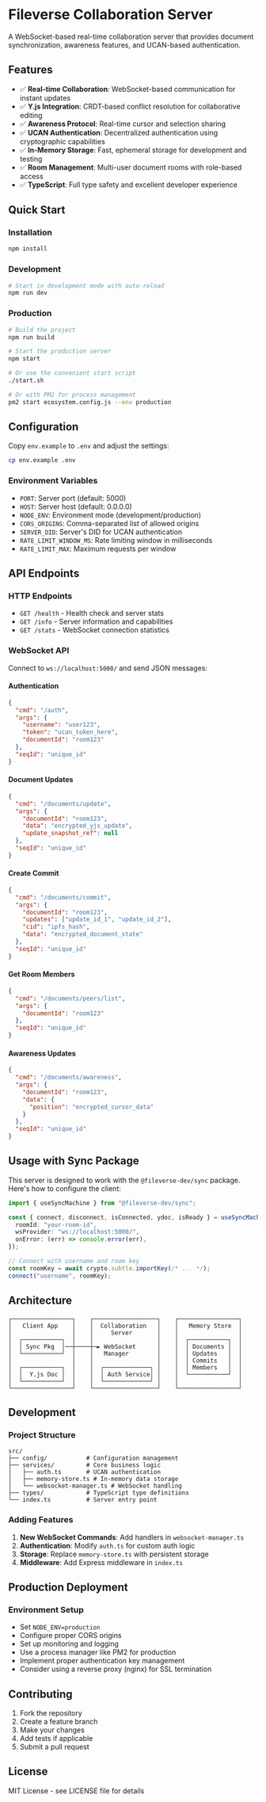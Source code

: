 # Fileverse Collaboration Server

A WebSocket-based real-time collaboration server that provides document synchronization, awareness features, and UCAN-based authentication.

## Features

- ✅ **Real-time Collaboration**: WebSocket-based communication for instant updates
- ✅ **Y.js Integration**: CRDT-based conflict resolution for collaborative editing
- ✅ **Awareness Protocol**: Real-time cursor and selection sharing
- ✅ **UCAN Authentication**: Decentralized authentication using cryptographic capabilities
- ✅ **In-Memory Storage**: Fast, ephemeral storage for development and testing
- ✅ **Room Management**: Multi-user document rooms with role-based access
- ✅ **TypeScript**: Full type safety and excellent developer experience

## Quick Start

### Installation

```bash
npm install
```

### Development

```bash
# Start in development mode with auto-reload
npm run dev
```

### Production

```bash
# Build the project
npm run build

# Start the production server
npm start

# Or use the convenient start script
./start.sh

# Or with PM2 for process management
pm2 start ecosystem.config.js --env production
```

## Configuration

Copy `env.example` to `.env` and adjust the settings:

```bash
cp env.example .env
```

### Environment Variables

- `PORT`: Server port (default: 5000)
- `HOST`: Server host (default: 0.0.0.0)
- `NODE_ENV`: Environment mode (development/production)
- `CORS_ORIGINS`: Comma-separated list of allowed origins
- `SERVER_DID`: Server's DID for UCAN authentication
- `RATE_LIMIT_WINDOW_MS`: Rate limiting window in milliseconds
- `RATE_LIMIT_MAX`: Maximum requests per window

## API Endpoints

### HTTP Endpoints

- `GET /health` - Health check and server stats
- `GET /info` - Server information and capabilities
- `GET /stats` - WebSocket connection statistics

### WebSocket API

Connect to `ws://localhost:5000/` and send JSON messages:

#### Authentication

```json
{
  "cmd": "/auth",
  "args": {
    "username": "user123",
    "token": "ucan_token_here",
    "documentId": "room123"
  },
  "seqId": "unique_id"
}
```

#### Document Updates

```json
{
  "cmd": "/documents/update",
  "args": {
    "documentId": "room123",
    "data": "encrypted_yjs_update",
    "update_snapshot_ref": null
  },
  "seqId": "unique_id"
}
```

#### Create Commit

```json
{
  "cmd": "/documents/commit",
  "args": {
    "documentId": "room123",
    "updates": ["update_id_1", "update_id_2"],
    "cid": "ipfs_hash",
    "data": "encrypted_document_state"
  },
  "seqId": "unique_id"
}
```

#### Get Room Members

```json
{
  "cmd": "/documents/peers/list",
  "args": {
    "documentId": "room123"
  },
  "seqId": "unique_id"
}
```

#### Awareness Updates

```json
{
  "cmd": "/documents/awareness",
  "args": {
    "documentId": "room123",
    "data": {
      "position": "encrypted_cursor_data"
    }
  },
  "seqId": "unique_id"
}
```

## Usage with Sync Package

This server is designed to work with the `@fileverse-dev/sync` package. Here's how to configure the client:

```typescript
import { useSyncMachine } from "@fileverse-dev/sync";

const { connect, disconnect, isConnected, ydoc, isReady } = useSyncMachine({
  roomId: "your-room-id",
  wsProvider: "ws://localhost:5000/",
  onError: (err) => console.error(err),
});

// Connect with username and room key
const roomKey = await crypto.subtle.importKey(/* ... */);
connect("username", roomKey);
```

## Architecture

```
┌─────────────────┐    ┌──────────────────┐    ┌─────────────────┐
│   Client App    │    │  Collaboration   │    │   Memory Store  │
│                 │    │     Server       │    │                 │
│  ┌───────────┐  │    │                  │    │  ┌───────────┐  │
│  │ Sync Pkg  │──┼────┼─► WebSocket      │    │  │ Documents │  │
│  └───────────┘  │    │   Manager        │    │  │ Updates   │  │
│                 │    │                  │    │  │ Commits   │  │
│  ┌───────────┐  │    │  ┌─────────────┐ │    │  │ Members   │  │
│  │  Y.js Doc │  │    │  │ Auth Service│ │    │  └───────────┘  │
│  └───────────┘  │    │  └─────────────┘ │    │                 │
└─────────────────┘    └──────────────────┘    └─────────────────┘
```

## Development

### Project Structure

```
src/
├── config/           # Configuration management
├── services/         # Core business logic
│   ├── auth.ts       # UCAN authentication
│   ├── memory-store.ts # In-memory data storage
│   └── websocket-manager.ts # WebSocket handling
├── types/            # TypeScript type definitions
└── index.ts          # Server entry point
```

### Adding Features

1. **New WebSocket Commands**: Add handlers in `websocket-manager.ts`
2. **Authentication**: Modify `auth.ts` for custom auth logic
3. **Storage**: Replace `memory-store.ts` with persistent storage
4. **Middleware**: Add Express middleware in `index.ts`

## Production Deployment

### Environment Setup

- Set `NODE_ENV=production`
- Configure proper CORS origins
- Set up monitoring and logging
- Use a process manager like PM2 for production
- Implement proper authentication key management
- Consider using a reverse proxy (nginx) for SSL termination

## Contributing

1. Fork the repository
2. Create a feature branch
3. Make your changes
4. Add tests if applicable
5. Submit a pull request

## License

MIT License - see LICENSE file for details
